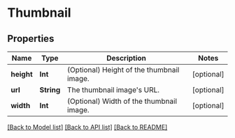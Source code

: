 # Thumbnail

## Properties
Name | Type | Description | Notes
------------ | ------------- | ------------- | -------------
**height** | **Int** | (Optional) Height of the thumbnail image. | [optional] 
**url** | **String** | The thumbnail image&#39;s URL. | [optional] 
**width** | **Int** | (Optional) Width of the thumbnail image. | [optional] 

[[Back to Model list]](../README.md#documentation-for-models) [[Back to API list]](../README.md#documentation-for-api-endpoints) [[Back to README]](../README.md)


